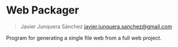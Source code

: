 # Web Packager

> Javier Junquera Sánchez <javier.junquera.sanchez@gmail.com>

Program for generating a single file web from a full web project.
